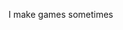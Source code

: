 I make games sometimes

<!---
DevyDhanish/DevyDhanish is a ✨ special ✨ repository because its `README.md` (this file) appears on your GitHub profile.
You can click the Preview link to take a look at your changes.
--->
